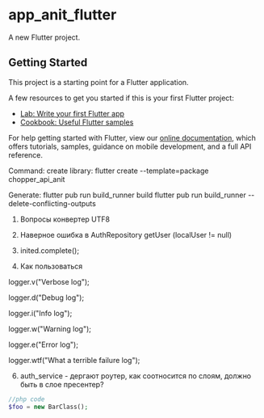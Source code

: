 # app_anit_flutter

A new Flutter project.

## Getting Started

This project is a starting point for a Flutter application.

A few resources to get you started if this is your first Flutter project:

- [Lab: Write your first Flutter app](https://flutter.dev/docs/get-started/codelab)
- [Cookbook: Useful Flutter samples](https://flutter.dev/docs/cookbook)

For help getting started with Flutter, view our
[online documentation](https://flutter.dev/docs), which offers tutorials,
samples, guidance on mobile development, and a full API reference.

Command:
create library: flutter create --template=package chopper_api_anit

Generate: flutter pub run build_runner build
flutter pub run build_runner --delete-conflicting-outputs

1. Вопросы конвертер UTF8
2. Наверное ошибка в AuthRepository getUser (localUser != null)
3. inited.complete();

4. Как пользоваться

logger.v("Verbose log");

logger.d("Debug log");

logger.i("Info log");

logger.w("Warning log");

logger.e("Error log");

logger.wtf("What a terrible failure log");

6. auth_service - дергают роутер, как соотносится по слоям, должно быть в слое пресентер?

```php
//php code
$foo = new BarClass();
```





